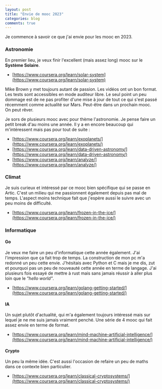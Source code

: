 ```yaml
---
layout: post
title: "Envie de mooc 2023"
categories: blog
comments: true
---
```


Je commence à savoir ce que j'ai envie pour les mooc en 2023.

### Astronomie

En premier lieu, je veux finir l'excellent (mais assez long) mooc sur le **Système Solaire**.

* [https://www.coursera.org/learn/solar-system](https://www.coursera.org/learn/solar-system)

Mike Brown y met toujours autant de passion. Les vidéos ont un bon format. Les tests sont accessibles en mode auditeur libre. Le seul point un peu dommage est de ne pas profiter d'une mise à jour de tout ce qui s'est passé récemment comme actualité sur Mars. Peut-être dans un prochain mooc. On peut rêver.

Je sors de plusieurs mooc avec pour thème l'astronomie. Je pense faire un petit break d'au moins une année. Il y a en encore beaucoup qui m'intéressent mais pas pour tout de suite :

* [https://www.coursera.org/learn/exoplanets/](https://www.coursera.org/learn/exoplanets/)
* [https://www.coursera.org/learn/data-driven-astronomy/](https://www.coursera.org/learn/data-driven-astronomy/)
* [https://www.coursera.org/learn/analyze/](https://www.coursera.org/learn/analyze/)

### Climat

Je suis curieux et intéressé par ce mooc bien spécifique qui se passe en Artic. C'est un milieu qui me passionnent également depuis pas mal de temps. L'aspect moins technique fait que j'espère aussi le suivre avec un peu moins de difficulté.

* [https://www.coursera.org/learn/frozen-in-the-ice/](https://www.coursera.org/learn/frozen-in-the-ice/)


### Informatique

#### Go

Je veux me faire un peu d'informatique cette année également. J'ai l'impression que ça fait trop de temps. La construction de mon pc m'a redonné un peu cette envie. J'hésitais avec Python et C mais je me dis, zut et pourquoi pas un peu de nouveauté cette année en terme de langage. J'ai plusieurs fois essayé de mettre à rust mais sans jamais réussir à aller plus loin que le *"hello world"*. 

* [https://www.coursera.org/learn/golang-getting-started/](https://www.coursera.org/learn/golang-getting-started/)


#### IA

Un sujet plutôt d'actualité, qui m'a également toujours intéressé mais sur lequel je ne me suis jamais vraiment penché. Une série de 4 mooc qui fait assez envie en terme de format.

* [https://www.coursera.org/learn/mind-machine-artificial-intelligence/](https://www.coursera.org/learn/mind-machine-artificial-intelligence/)

#### Crypto

Un peu la même idée. C'est aussi l'occasion de refaire un peu de maths dans ce contexte bien particulier. 

* [https://www.coursera.org/learn/classical-cryptosystems/](https://www.coursera.org/learn/classical-cryptosystems/)